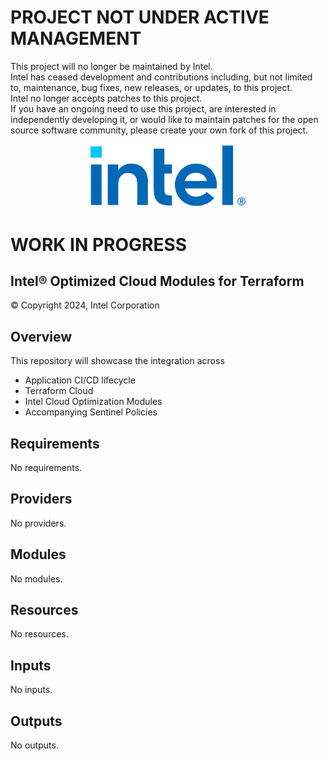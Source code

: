 # PROJECT NOT UNDER ACTIVE MANAGEMENT #  
This project will no longer be maintained by Intel.  
Intel has ceased development and contributions including, but not limited to, maintenance, bug fixes, new releases, or updates, to this project.  
Intel no longer accepts patches to this project.  
 If you have an ongoing need to use this project, are interested in independently developing it, or would like to maintain patches for the open source software community, please create your own fork of this project.  
  

<p align="center">
  <img src="./images/logo-classicblue-800px.png" alt="Intel Logo" width="250"/>
</p>

# WORK IN PROGRESS

## Intel® Optimized Cloud Modules for Terraform

© Copyright 2024, Intel Corporation

## Overview

This repository will showcase the integration across

- Application CI/CD lifecycle  
- Terraform Cloud
- Intel Cloud Optimization Modules
- Accompanying Sentinel Policies


<!-- BEGIN_TF_DOCS -->
## Requirements

No requirements.

## Providers

No providers.

## Modules

No modules.

## Resources

No resources.

## Inputs

No inputs.

## Outputs

No outputs.
<!-- END_TF_DOCS -->